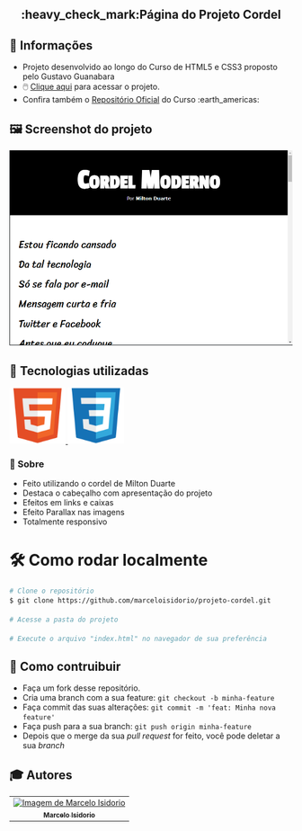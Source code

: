 <h2 align="center">
    :heavy_check_mark:Página do Projeto Cordel
</h2>

## 🔖 Informações
<ul>
    <li>Projeto desenvolvido ao longo do Curso de HTML5 e CSS3 proposto pelo Gustavo Guanabara</li>
    <li>🖱️ <a href="https://marceloisidorio.github.io/projeto-cordel/" target="_blank">Clique aqui</a> para acessar o projeto.</li>
    <li>Confira também o <a href="https://github.com/gustavoguanabara/html-css">Repositório Oficial</a> do Curso :earth_americas:</li>
</ul>

## 🖼 Screenshot do projeto
<img src="imagens/cordel.png" alt="Imagem do Projeto" width="900"></img>
## :rocket:	Tecnologias utilizadas

<a href="https://developer.mozilla.org/pt-BR/docs/Web/HTML" target="_blank">
    <img src="https://raw.githubusercontent.com/devicons/devicon/master/icons/html5/html5-original.svg" alt="HTML" width="100" height="100">
</a>

<a href="https://developer.mozilla.org/pt-BR/docs/Web/CSS" target="_blank">
    <img alt="CSS" height="100" width="100" src="https://raw.githubusercontent.com/devicons/devicon/master/icons/css3/css3-original.svg">
</a>

### :memo: Sobre
- Feito utilizando o cordel de Milton Duarte
- Destaca o cabeçalho com apresentação do projeto
- Efeitos em links e caixas
- Efeito Parallax nas imagens
- Totalmente responsivo
# :hammer_and_wrench: Como rodar localmente

```bash
# Clone o repositório
$ git clone https://github.com/marceloisidorio/projeto-cordel.git

# Acesse a pasta do projeto

# Execute o arquivo "index.html" no navegador de sua preferência
```

## :pushpin: Como contruibuir
- Faça um fork desse repositório.
- Cria uma branch com a sua feature: `git checkout -b minha-feature`
- Faça commit das suas alterações: `git commit -m 'feat: Minha nova feature'`
- Faça push para a sua branch: `git push origin minha-feature`
- Depois que o merge da sua *pull request* for feito, você pode deletar a sua *branch*

## :mortar_board: Autores
<table align="center">
    <tr>
        <td align="center" style="margin: 15px;">
            <a href="https://github.com/marceloisidorio">
                <img src="https://avatars.githubusercontent.com/u/98700480?v=4" alt="Imagem de Marcelo Isidorio" width="150px" height=""/>
                <br>
                <sub><b>Marcelo Isidorio</b></sub>
            </a>
        </td>
    </tr>
</table>
